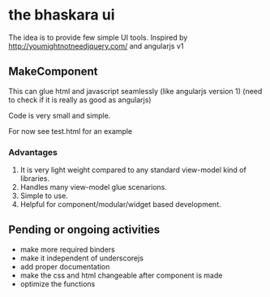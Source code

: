 # the bhaskara ui

The idea is to provide few simple UI tools.
Inspired by http://youmightnotneedjquery.com/ and angularjs v1

## MakeComponent

This can glue html and javascript seamlessly (like angularjs version 1) (need to check if it is really as good as angularjs)

Code is very small and simple.

For now see test.html for an example

### Advantages
1. It is very light weight compared to any standard view-model kind of libraries.
2. Handles many view-model glue scenarions.
3. Simple to use.
4. Helpful for component/modular/widget based development.

## Pending or ongoing activities
* make more required binders
* make it independent of underscorejs
* add proper documentation
* make the css and html changeable after component is made
* optimize the functions
